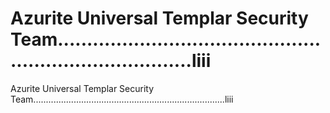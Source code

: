 # Azurite Universal Templar Security Team............................................................................liii

Azurite Universal Templar Security Team............................................................................liii
